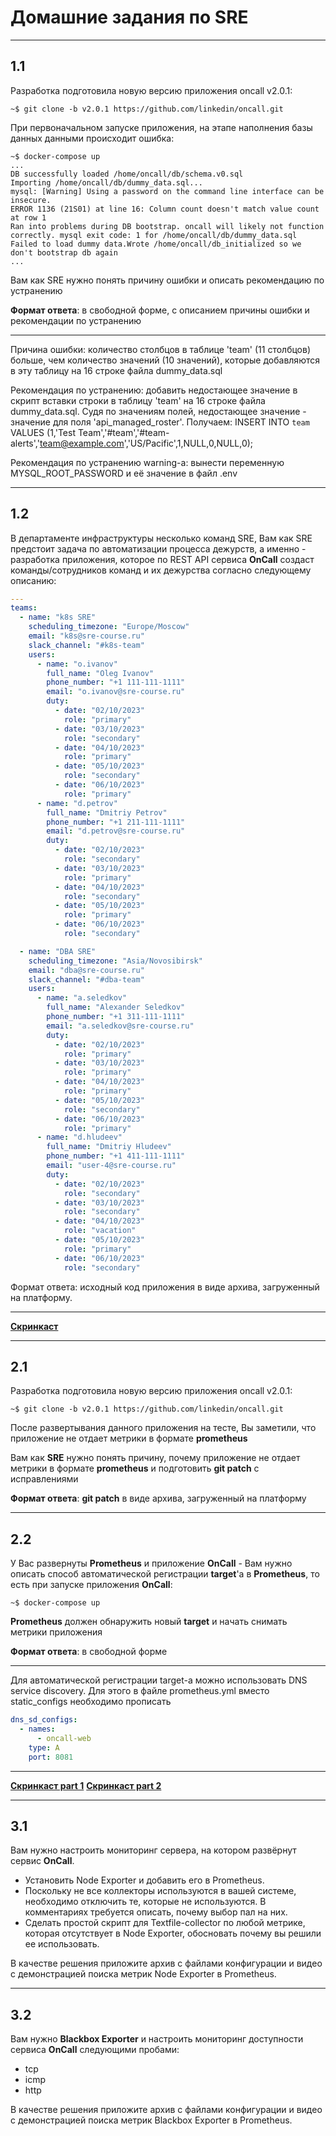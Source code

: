 # Домашние задания по SRE

---

## 1.1

Разработка подготовила новую версию приложения oncall v2.0.1:

```
~$ git clone -b v2.0.1 https://github.com/linkedin/oncall.git
```

При первоначальном запуске приложения, на этапе наполнения базы данных данными происходит ошибка:

```
~$ docker-compose up
...
DB successfully loaded /home/oncall/db/schema.v0.sql
Importing /home/oncall/db/dummy_data.sql...
mysql: [Warning] Using a password on the command line interface can be insecure.
ERROR 1136 (21S01) at line 16: Column count doesn't match value count at row 1
Ran into problems during DB bootstrap. oncall will likely not function correctly. mysql exit code: 1 for /home/oncall/db/dummy_data.sql
Failed to load dummy data.Wrote /home/oncall/db_initialized so we don't bootstrap db again
...
```

Вам как SRE нужно понять причину ошибки и описать рекомендацию по устранению

**Формат ответа**: в свободной форме, с описанием причины ошибки и рекомендации по устранению

---

Причина ошибки: количество столбцов в таблице 'team' (11 столбцов) больше, чем количество значений (10 значений), которые добавляются в эту таблицу на 16 строке файла dummy_data.sql

Рекомендация по устранению: добавить недостающее значение в скрипт вставки строки в таблицу 'team' на 16 строке файла dummy_data.sql. Судя по значениям полей, недостающее значение - значение для поля 'api_managed_roster'. Получаем: INSERT INTO `team` VALUES (1,'Test Team','#team','#team-alerts','team@example.com','US/Pacific',1,NULL,0,NULL,0);

Рекомендация по устранению warning-a: вынести переменную MYSQL_ROOT_PASSWORD и её значение в файл .env

---

## 1.2

В департаменте инфраструктуры несколько команд SRE, Вам как SRE предстоит задача по автоматизации процесса дежурств, а именно - разработка приложения, которое по REST API сервиса **OnCall** создаст команды/сотрудников команд и их дежурства согласно следующему описанию:

```yaml
---
teams:
  - name: "k8s SRE"
    scheduling_timezone: "Europe/Moscow"
    email: "k8s@sre-course.ru"
    slack_channel: "#k8s-team"
    users:
      - name: "o.ivanov"
        full_name: "Oleg Ivanov"
        phone_number: "+1 111-111-1111"
        email: "o.ivanov@sre-course.ru"
        duty:
          - date: "02/10/2023"
            role: "primary"
          - date: "03/10/2023"
            role: "secondary"
          - date: "04/10/2023"
            role: "primary"
          - date: "05/10/2023"
            role: "secondary"
          - date: "06/10/2023"
            role: "primary"
      - name: "d.petrov"
        full_name: "Dmitriy Petrov"
        phone_number: "+1 211-111-1111"
        email: "d.petrov@sre-course.ru"
        duty:
          - date: "02/10/2023"
            role: "secondary"
          - date: "03/10/2023"
            role: "primary"
          - date: "04/10/2023"
            role: "secondary"
          - date: "05/10/2023"
            role: "primary"
          - date: "06/10/2023"
            role: "secondary"

  - name: "DBA SRE"
    scheduling_timezone: "Asia/Novosibirsk"
    email: "dba@sre-course.ru"
    slack_channel: "#dba-team"
    users:
      - name: "a.seledkov"
        full_name: "Alexander Seledkov"
        phone_number: "+1 311-111-1111"
        email: "a.seledkov@sre-course.ru"
        duty:
          - date: "02/10/2023"
            role: "primary"
          - date: "03/10/2023"
            role: "primary"
          - date: "04/10/2023"
            role: "primary"
          - date: "05/10/2023"
            role: "secondary"
          - date: "06/10/2023"
            role: "primary"
      - name: "d.hludeev"
        full_name: "Dmitriy Hludeev"
        phone_number: "+1 411-111-1111"
        email: "user-4@sre-course.ru"
        duty:
          - date: "02/10/2023"
            role: "secondary"
          - date: "03/10/2023"
            role: "secondary"
          - date: "04/10/2023"
            role: "vacation"
          - date: "05/10/2023"
            role: "primary"
          - date: "06/10/2023"
            role: "secondary"
```

Формат ответа: исходный код приложения в виде архива, загруженный на платформу.

---

**[Скринкаст](https://youtu.be/qt7kG99BpNA)**

---

## 2.1

Разработка подготовила новую версию приложения oncall v2.0.1:

```
~$ git clone -b v2.0.1 https://github.com/linkedin/oncall.git
```

После развертывания данного приложения на тесте, Вы заметили, что приложение не отдает метрики в формате **prometheus**

Вам как **SRE** нужно понять причину, почему приложение не отдает метрики в формате **prometheus** и подготовить **git patch** с исправлениями

**Формат ответа**: **git patch** в виде архива, загруженный на платформу

---

## 2.2

У Вас развернуты **Prometheus** и приложение **OnCall** - Вам нужно описать способ автоматической регистрации **target**'a в **Prometheus**, то есть при запуске приложения **OnCall**:

```
~$ docker-compose up
```

**Prometheus** должен обнаружить новый **target** и начать снимать метрики приложения

**Формат ответа**: в свободной форме

---

Для автоматической регистрации target-a можно использовать DNS service discovery. Для этого в файле prometheus.yml вместо static_configs необходимо прописать 

```yaml
dns_sd_configs:
  - names:
      - oncall-web
    type: A
    port: 8081
```
---

**[Скринкаст part 1](https://youtu.be/HJfOLofqzDw)**
**[Скринкаст part 2](https://youtu.be/vTh668cW51k)**

---

## 3.1

Вам нужно настроить мониторинг сервера, на котором развёрнут сервис **OnCall**.

- Установить Node Exporter и добавить его в Prometheus.
- Поскольку не все коллекторы используются в вашей системе, необходимо отключить те, которые не используются. В комментариях требуется описать, почему выбор пал на них.
- Сделать простой скрипт для Textfile-collector по любой метрике, которая отсутствует в Node Exporter, обосновать почему вы решили ее использовать.

В качестве решения приложите архив с файлами конфигурации и видео с демонстрацией поиска метрик Node Exporter в Prometheus.

---

## 3.2

Вам нужно **Blackbox Exporter** и настроить мониторинг доступности сервиса **OnCall** следующими пробами:

- tcp
- icmp
- http

В качестве решения приложите архив с файлами конфигурации и видео с демонстрацией поиска метрик Blackbox Exporter в Prometheus.

